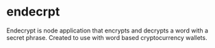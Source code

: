 # endecrpt
Endecrypt is node application that encrypts and decrypts a word with a secret phrase. Created to use with word based cryptocurrency wallets. 
